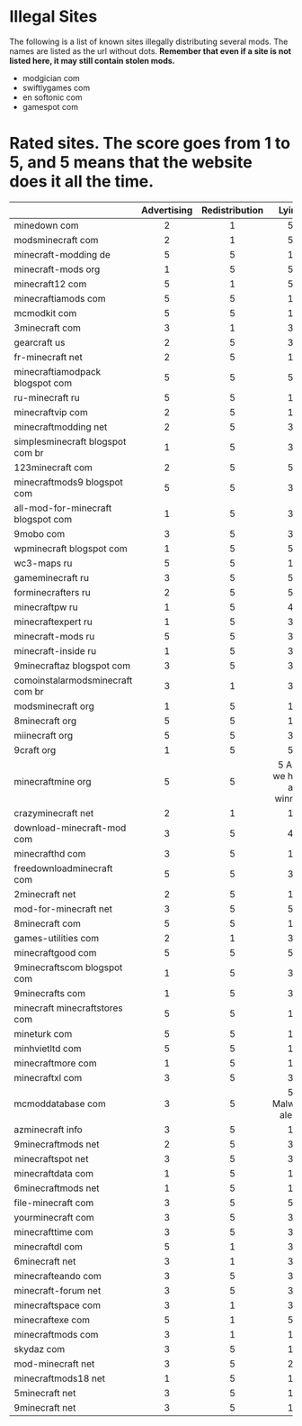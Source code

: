 Illegal Sites
=============

The following is a list of known sites illegally distributing several mods. The names are listed as the url without dots. **Remember that even if a site is not listed here, it may still contain stolen mods.**

- modgician com
- swiftlygames com
- en softonic com
- gamespot com

Rated sites. The score goes from 1 to 5, and 5 means that the website does it all the time.
===========================================================================================
|                                    | Advertising | Redistribution | Lying |
| ---------------------------------- |:-----------:|:--------------:|:-----:|
| minedown com                       |      2      |        1       |   5   |
| modsminecraft com                  |      2      |        1       |   5   |
| minecraft-modding de               |      5      |        5       |   1   |
| minecraft-mods org                 |      1      |        5       |   5   |
| minecraft12 com                    |      5      |        1       |   5   |
| minecraftiamods com                |      5      |        5       |   1   |
| mcmodkit com                       |      5      |        5       |   1   |
| 3minecraft com                     |      3      |        1       |   3   |
| gearcraft us                       |      2      |        5       |   3   |
| fr-minecraft net                   |      2      |        5       |   1   |
| minecraftiamodpack blogspot com    |      5      |        5       |   5   |
| ru-minecraft ru                    |      5      |        5       |   1   |
| minecraftvip com                   |      2      |        5       |   1   |
| minecraftmodding net               |      2      |        5       |   3   |
| simplesminecraft blogspot com br   |      1      |        5       |   3   |
| 123minecraft com                   |      2      |        5       |   5   |
| minecraftmods9 blogspot com        |      5      |        5       |   3   |
| all-mod-for-minecraft blogspot com |      1      |        5       |   3   |
| 9mobo com                          |      3      |        5       |   3   |
| wpminecraft blogspot com           |      1      |        5       |   5   |
| wc3-maps ru                        |      5      |        5       |   1   |
| gameminecraft ru                   |      3      |        5       |   5   |
| forminecrafters ru                 |      2      |        5       |   5   |
| minecraftpw ru                     |      1      |        5       |   4   |
| minecraftexpert ru                 |      1      |        5       |   3   |
| minecraft-mods ru                  |      5      |        5       |   3   |
| minecraft-inside ru                |      1      |        5       |   3   |
| 9minecraftaz blogspot com          |      3      |        5       |   3   |
| comoinstalarmodsminecraft com br   |      3      |        1       |   3   |
| modsminecraft org                  |      1      |        5       |   1   |
| 8minecraft org                     |      5      |        5       |   1   |
| miinecraft org                     |      5      |        5       |   3   |
| 9craft org                         |      1      |        5       |   5   |
| minecraftmine org                  |      5      |        5       |   5 And we have a winner!  |
| crazyminecraft net                 |      2      |        1       |   1   |
| download-minecraft-mod com         |      3      |        5       |   4   |
| minecrafthd com                    |      3      |        5       |   1   |
| freedownloadminecraft com          |      5      |        5       |   3   |
| 2minecraft net                     |      2      |        5       |   1   |
| mod-for-minecraft net              |      3      |        5       |   5   |
| 8minecraft com                     |      5      |        5       |   1   |
| games-utilities com                |      2      |        1       |   3   |
| minecraftgood com                  |      5      |        5       |   5   |
| 9minecraftscom blogspot com        |      1      |        5       |   3   |
| 9minecrafts com                    |      1      |        5       |   3   |
| minecraft minecraftstores com      |      5      |        5       |   1   |
| mineturk com                       |      5      |        5       |   1   |
| minhvietltd com                    |      5      |        5       |   1   |
| minecraftmore com                  |      1      |        5       |   1   |
| minecraftxl com                    |      3      |        5       |   3   |
| mcmoddatabase com                  |      3      |        5       |   5 Malware alert!  |
| azminecraft info                   |      3      |        5       |   1   |
| 9minecraftmods net                 |      2      |        5       |   3   |
| minecraftspot net                  |      3      |        5       |   3   |
| minecraftdata com                  |      1      |        5       |   1   |
| 6minecraftmods net                 |      1      |        5       |   1   |
| file-minecraft com                 |      3      |        5       |   5   |
| yourminecraft com                  |      3      |        5       |   3   |
| minecrafttime com                  |      3      |        5       |   3   |
| minecraftdl com                    |      5      |        1       |   3   |
| 6minecraft net                     |      3      |        1       |   3   |
| minecrafteando com                 |      3      |        5       |   3   |
| minecraft-forum net                |      3      |        5       |   3   |
| minecraftspace com                 |      3      |        1       |   3   |
| minecraftexe com                   |      5      |        1       |   5   |
| minecraftmods com                  |      3      |        1       |   1   |
| skydaz com                         |      3      |        5       |   1   |
| mod-minecraft net                  |      3      |        5       |   2   |
| minecraftmods18 net                |      1      |        5       |   1   |
| 5minecraft net                     |      3      |        5       |   1   |
| 9minecraft net                     |      3      |        5       |   1   |
